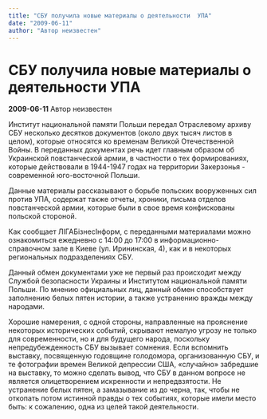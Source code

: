 ```yaml
---
title: "СБУ получила новые материалы о деятельности  УПА"
date: "2009-06-11"
author: "Автор неизвестен"
---
```


# СБУ получила новые материалы о деятельности  УПА

**2009-06-11** Автор неизвестен

Институт национальной памяти Польши передал Отраслевому архиву СБУ несколько десятков документов (около двух тысяч листов в целом), которые относятся ко временам Великой Отечественной Войны. В переданных документах речь идет главным образом об Украинской повстанческой армии, в частности о тех формированиях, которые действовали в 1944-1947 годах на территории Закерзонья - современной юго-восточной Польши.

Данные материалы рассказывают о борьбе польских вооруженных сил против УПА, содержат также отчеты, хроники, письма отделов повстанческой армии, которые были в свое время конфискованы польской стороной.

Как сообщает ЛІГАБізнесІнформ, с переданными материалами можно ознакомиться ежедневно с 14:00 до 17:00 в информационно-справочном зале в Киеве (ул. Ирининская, 4), как и в некоторых региональных подразделениях СБУ.

Данный обмен документами уже не первый раз происходит между Службой безопасности Украины и Институтом национальной памяти Польши. По мнению официальных лиц, данный обмен способствует заполнению белых пятен истории, а также устранению вражды между народами.

Хорошие намерения, с одной стороны, направленные на прояснение некоторых исторических событий, скрывают немалую угрозу не только для современности, но и для будущего народа, поскольку непредубежденность СБУ вызывает сомнения. Если вспомнить выставку, посвященную годовщине голодомора, организованную СБУ, и те фотографии времен Великой депрессии США, «случайно» забредшие на выставку, то можно сделать вывод, что СБУ в данном вопросе не является олицетворением искренности и непредвзятости. Не устранение белых пятен, а замазывание из до черна, так, чтобы не откопать потом истинной правды о тех событиях, которые имели место быть: к сожалению, одна из целей такой деятельности.